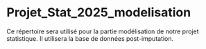 # Projet_Stat_2025_modelisation
Ce répertoire sera utilisé pour la partie modélisation de notre projet statistique. Il utilisera la base de données post-imputation.
